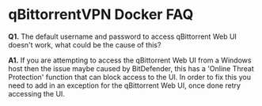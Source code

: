 # **qBittorrentVPN Docker FAQ**

**Q1.** The default username and password to access qBittorrent Web UI doesn't work, what could be the cause of this?

**A1.** If you are attempting to access the qBittorrent Web UI from a Windows host then the issue maybe caused by BitDefender, this has a 'Online Threat Protection' function that can block access to the UI. In order to fix this you need to add in an exception for the qBittorrent Web UI, once done retry accessing the UI.
